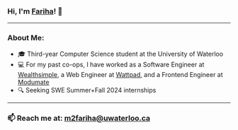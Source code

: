 ### Hi, I'm [Fariha](https://mahzabin-rashid.com/)! 👋
---


### About Me:
- 🎓  Third-year Computer Science student at the University of Waterloo
- 💻  For my past co-ops, I have worked as a Software Engineer at [Wealthsimple](https://wealthsimple.com/), a Web Engineer at [Wattpad](https://www.wattpad.com/), and a Frontend Engineer at [Modumate](https://www.modumate.com/)
- 🔍  Seeking SWE Summer+Fall 2024 internships
---


### 📫  Reach me at: m2fariha@uwaterloo.ca
